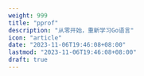 ```yaml
---
weight: 999
title: "pprof"
description: "从零开始，重新学习Go语言"
icon: "article"
date: "2023-11-06T19:46:08+08:00"
lastmod: "2023-11-06T19:46:08+08:00"
draft: true
---
```




